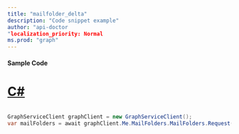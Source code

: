 ```yaml
---
title: "mailfolder_delta"
description: "Code snippet example" 
author: "api-doctor
"localization_priority: Normal
ms.prod: "graph"
--- 
```

#### Sample Code
# [C#](#tab/Csharp)

```C#

GraphServiceClient graphClient = new GraphServiceClient();
var mailFolders = await graphClient.Me.MailFolders.MailFolders.Request().GetAsync();

```